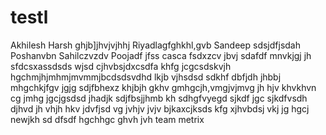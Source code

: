 # testl

Akhilesh
Harsh
ghjb]jhvjvjhhj
Riyadlagfghkhl,gvb
Sandeep
sdsjdfjsdah
Poshanvbn
Sahilczvzdv
Poojadf
jfss
casca
fsdxzcv
jbvj
sdafdf
mnvkjgj
jh
sfdcsxassdsds
wjsd
cjhvbsjdxcsdfa
khfg
jcgcsdskvjh
hgchmjhjmhmjmvmmjbcdsdsvdhd
lkjb
vjhsdsd
sdkhf
dbfjdh
jhbbj
mhgchkjfgv
jgjg
sdjfbhexz
khjbjh
gkhv
gmhgcjh,vmgjvjmvg
jh
hjv
khvkhvn cg
jmhg
jgcjgsdsd
jhadjk
sdjfbsjjhmb
kh
sdhgfvyegd
sjkdf
jgc
sjkdfvsdh
djhvd
jh
vhjh
hkv
jdvfjsd
vg
jvhjv
jvjv
bjkaxcjksds
kfg
xjhvbdsj
vkj
jg
hgcj
newjkh
sd
dfsdf
hgchhgc
ghvh
jvh
team metrix
